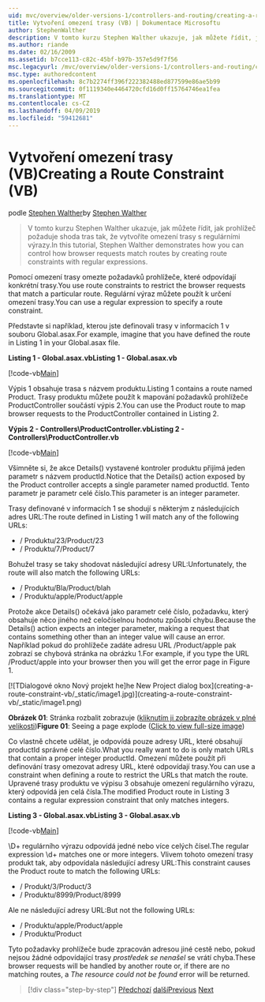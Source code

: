 ```yaml
---
uid: mvc/overview/older-versions-1/controllers-and-routing/creating-a-route-constraint-vb
title: Vytvoření omezení trasy (VB) | Dokumentace Microsoftu
author: StephenWalther
description: V tomto kurzu Stephen Walther ukazuje, jak můžete řídit, jak prohlížeč požaduje shoda tras tak, že vytvoříte omezení trasy s regulárními výrazy.
ms.author: riande
ms.date: 02/16/2009
ms.assetid: b7cce113-c82c-45bf-b97b-357e5d9f7f56
msc.legacyurl: /mvc/overview/older-versions-1/controllers-and-routing/creating-a-route-constraint-vb
msc.type: authoredcontent
ms.openlocfilehash: 8c7b2274ff396f222382488ed877599e86ae5b99
ms.sourcegitcommit: 0f1119340e4464720cfd16d0ff15764746ea1fea
ms.translationtype: MT
ms.contentlocale: cs-CZ
ms.lasthandoff: 04/09/2019
ms.locfileid: "59412681"
---
```

# <a name="creating-a-route-constraint-vb"></a><span data-ttu-id="6eb63-103">Vytvoření omezení trasy (VB)</span><span class="sxs-lookup"><span data-stu-id="6eb63-103">Creating a Route Constraint (VB)</span></span>

<span data-ttu-id="6eb63-104">podle [Stephen Walther](https://github.com/StephenWalther)</span><span class="sxs-lookup"><span data-stu-id="6eb63-104">by [Stephen Walther](https://github.com/StephenWalther)</span></span>

> <span data-ttu-id="6eb63-105">V tomto kurzu Stephen Walther ukazuje, jak můžete řídit, jak prohlížeč požaduje shoda tras tak, že vytvoříte omezení trasy s regulárními výrazy.</span><span class="sxs-lookup"><span data-stu-id="6eb63-105">In this tutorial, Stephen Walther demonstrates how you can control how browser requests match routes by creating route constraints with regular expressions.</span></span>


<span data-ttu-id="6eb63-106">Pomocí omezení trasy omezte požadavků prohlížeče, které odpovídají konkrétní trasy.</span><span class="sxs-lookup"><span data-stu-id="6eb63-106">You use route constraints to restrict the browser requests that match a particular route.</span></span> <span data-ttu-id="6eb63-107">Regulární výraz můžete použít k určení omezení trasy.</span><span class="sxs-lookup"><span data-stu-id="6eb63-107">You can use a regular expression to specify a route constraint.</span></span>

<span data-ttu-id="6eb63-108">Představte si například, kterou jste definovali trasy v informacích 1 v souboru Global.asax.</span><span class="sxs-lookup"><span data-stu-id="6eb63-108">For example, imagine that you have defined the route in Listing 1 in your Global.asax file.</span></span>

**<span data-ttu-id="6eb63-109">Listing 1 - Global.asax.vb</span><span class="sxs-lookup"><span data-stu-id="6eb63-109">Listing 1 - Global.asax.vb</span></span>**

[!code-vb[Main](creating-a-route-constraint-vb/samples/sample1.vb)]

<span data-ttu-id="6eb63-110">Výpis 1 obsahuje trasa s názvem produktu.</span><span class="sxs-lookup"><span data-stu-id="6eb63-110">Listing 1 contains a route named Product.</span></span> <span data-ttu-id="6eb63-111">Trasy produktu můžete použít k mapování požadavků prohlížeče ProductController součástí výpis 2.</span><span class="sxs-lookup"><span data-stu-id="6eb63-111">You can use the Product route to map browser requests to the ProductController contained in Listing 2.</span></span>

**<span data-ttu-id="6eb63-112">Výpis 2 - Controllers\ProductController.vb</span><span class="sxs-lookup"><span data-stu-id="6eb63-112">Listing 2 - Controllers\ProductController.vb</span></span>**

[!code-vb[Main](creating-a-route-constraint-vb/samples/sample2.vb)]

<span data-ttu-id="6eb63-113">Všimněte si, že akce Details() vystavené kontroler produktu přijímá jeden parametr s názvem productId.</span><span class="sxs-lookup"><span data-stu-id="6eb63-113">Notice that the Details() action exposed by the Product controller accepts a single parameter named productId.</span></span> <span data-ttu-id="6eb63-114">Tento parametr je parametr celé číslo.</span><span class="sxs-lookup"><span data-stu-id="6eb63-114">This parameter is an integer parameter.</span></span>

<span data-ttu-id="6eb63-115">Trasy definované v informacích 1 se shodují s některým z následujících adres URL:</span><span class="sxs-lookup"><span data-stu-id="6eb63-115">The route defined in Listing 1 will match any of the following URLs:</span></span>

- <span data-ttu-id="6eb63-116">/ Produktu/23</span><span class="sxs-lookup"><span data-stu-id="6eb63-116">/Product/23</span></span>
- <span data-ttu-id="6eb63-117">/ Produktu/7</span><span class="sxs-lookup"><span data-stu-id="6eb63-117">/Product/7</span></span>

<span data-ttu-id="6eb63-118">Bohužel trasy se taky shodovat následující adresy URL:</span><span class="sxs-lookup"><span data-stu-id="6eb63-118">Unfortunately, the route will also match the following URLs:</span></span>

- <span data-ttu-id="6eb63-119">/ Produktu/Bla</span><span class="sxs-lookup"><span data-stu-id="6eb63-119">/Product/blah</span></span>
- <span data-ttu-id="6eb63-120">/ Produktu/apple</span><span class="sxs-lookup"><span data-stu-id="6eb63-120">/Product/apple</span></span>

<span data-ttu-id="6eb63-121">Protože akce Details() očekává jako parametr celé číslo, požadavku, který obsahuje něco jiného než celočíselnou hodnotu způsobí chybu.</span><span class="sxs-lookup"><span data-stu-id="6eb63-121">Because the Details() action expects an integer parameter, making a request that contains something other than an integer value will cause an error.</span></span> <span data-ttu-id="6eb63-122">Například pokud do prohlížeče zadáte adresu URL /Product/apple pak zobrazí se chybová stránka na obrázku 1.</span><span class="sxs-lookup"><span data-stu-id="6eb63-122">For example, if you type the URL /Product/apple into your browser then you will get the error page in Figure 1.</span></span>


[![T<span data-ttu-id="6eb63-123">Dialogové okno Nový projekt he]</span><span class="sxs-lookup"><span data-stu-id="6eb63-123">he New Project dialog box]</span></span>(creating-a-route-constraint-vb/_static/image1.jpg)](creating-a-route-constraint-vb/_static/image1.png)

<span data-ttu-id="6eb63-124">**Obrázek 01**: Stránka rozbalit zobrazuje ([kliknutím ji zobrazíte obrázek v plné velikosti](creating-a-route-constraint-vb/_static/image2.png))</span><span class="sxs-lookup"><span data-stu-id="6eb63-124">**Figure 01**: Seeing a page explode ([Click to view full-size image](creating-a-route-constraint-vb/_static/image2.png))</span></span>


<span data-ttu-id="6eb63-125">Co vlastně chcete udělat, je odpovídá pouze adresy URL, které obsahují productId správné celé číslo.</span><span class="sxs-lookup"><span data-stu-id="6eb63-125">What you really want to do is only match URLs that contain a proper integer productId.</span></span> <span data-ttu-id="6eb63-126">Omezení můžete použít při definování trasy omezovat adresy URL, které odpovídají trasy.</span><span class="sxs-lookup"><span data-stu-id="6eb63-126">You can use a constraint when defining a route to restrict the URLs that match the route.</span></span> <span data-ttu-id="6eb63-127">Upravené trasy produktu ve výpisu 3 obsahuje omezení regulárního výrazu, který odpovídá jen celá čísla.</span><span class="sxs-lookup"><span data-stu-id="6eb63-127">The modified Product route in Listing 3 contains a regular expression constraint that only matches integers.</span></span>

**<span data-ttu-id="6eb63-128">Listing 3 - Global.asax.vb</span><span class="sxs-lookup"><span data-stu-id="6eb63-128">Listing 3 - Global.asax.vb</span></span>**

[!code-vb[Main](creating-a-route-constraint-vb/samples/sample3.vb)]

<span data-ttu-id="6eb63-129">\D+ regulárního výrazu odpovídá jedné nebo více celých čísel.</span><span class="sxs-lookup"><span data-stu-id="6eb63-129">The regular expression \d+ matches one or more integers.</span></span> <span data-ttu-id="6eb63-130">Vlivem tohoto omezení trasy produkt tak, aby odpovídala následující adresy URL:</span><span class="sxs-lookup"><span data-stu-id="6eb63-130">This constraint causes the Product route to match the following URLs:</span></span>

- <span data-ttu-id="6eb63-131">/ Produkt/3</span><span class="sxs-lookup"><span data-stu-id="6eb63-131">/Product/3</span></span>
- <span data-ttu-id="6eb63-132">/ Produktu/8999</span><span class="sxs-lookup"><span data-stu-id="6eb63-132">/Product/8999</span></span>

<span data-ttu-id="6eb63-133">Ale ne následující adresy URL:</span><span class="sxs-lookup"><span data-stu-id="6eb63-133">But not the following URLs:</span></span>

- <span data-ttu-id="6eb63-134">/ Produktu/apple</span><span class="sxs-lookup"><span data-stu-id="6eb63-134">/Product/apple</span></span>
- <span data-ttu-id="6eb63-135">/ Produktu</span><span class="sxs-lookup"><span data-stu-id="6eb63-135">/Product</span></span>

<span data-ttu-id="6eb63-136">Tyto požadavky prohlížeče bude zpracován adresou jiné cestě nebo, pokud nejsou žádné odpovídající trasy *prostředek se nenašel* se vrátí chyba.</span><span class="sxs-lookup"><span data-stu-id="6eb63-136">These browser requests will be handled by another route or, if there are no matching routes, a *The resource could not be found* error will be returned.</span></span>

> [!div class="step-by-step"]
> <span data-ttu-id="6eb63-137">[Předchozí](creating-custom-routes-vb.md)
> [další](creating-a-custom-route-constraint-vb.md)</span><span class="sxs-lookup"><span data-stu-id="6eb63-137">[Previous](creating-custom-routes-vb.md)
[Next](creating-a-custom-route-constraint-vb.md)</span></span>
